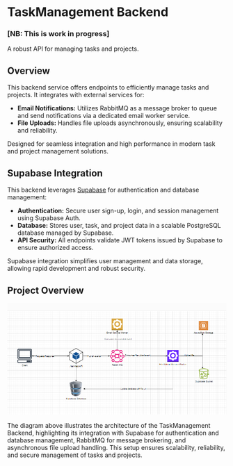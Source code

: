 # TaskManagement Backend
### [NB: This is work in progress]
A robust API for managing tasks and projects.

## Overview

This backend service offers endpoints to efficiently manage tasks and projects. It integrates with external services for:

- **Email Notifications:** Utilizes RabbitMQ as a message broker to queue and send notifications via a dedicated email worker service.
- **File Uploads:** Handles file uploads asynchronously, ensuring scalability and reliability.

Designed for seamless integration and high performance in modern task and project management solutions.

## Supabase Integration

This backend leverages [Supabase](https://supabase.com/) for authentication and database management:

- **Authentication:** Secure user sign-up, login, and session management using Supabase Auth.
- **Database:** Stores user, task, and project data in a scalable PostgreSQL database managed by Supabase.
- **API Security:** All endpoints validate JWT tokens issued by Supabase to ensure authorized access.

Supabase integration simplifies user management and data storage, allowing rapid development and robust security.

## Project Overview

![Project Overview Diagram](./cc.PNG)

The diagram above illustrates the architecture of the TaskManagement Backend, highlighting its integration with Supabase for authentication and database management, RabbitMQ for message brokering, and asynchronous file upload handling. This setup ensures scalability, reliability, and secure management of tasks and projects.

